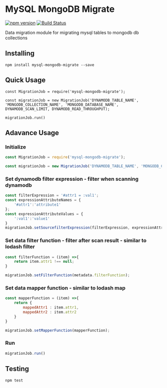 # MySQL MongoDB Migrate

[![npm version](https://badge.fury.io/js/dynamodb-mongodb-migrate.svg)](https://badge.fury.io/js/dynamodb-mongodb-migrate)
[![Build Status](https://travis-ci.org/shoutout-labs/dynamodb-mongodb-migrate.svg?branch=master)](https://travis-ci.org/shoutout-labs/dynamodb-mongodb-migrate)

Data migration module for migrating mysql tables to mongodb db collections

## Installing

```shell
npm install mysql-mongodb-migrate --save
```

## Quick Usage

```shell
const MigrationJob = require('mysql-mongodb-migrate');

const migrationJob = new MigrationJob('DYNAMODB_TABLE_NAME', 'MONGODB_COLLECTION_NAME', 'MONGODB_DATABASE_NAME', DYNAMODB_SCAN_LIMIT, DYNAMODB_READ_THROUGHPUT);

migrationJob.run()
```

## Adavance Usage

### Initialize

```javascript
const MigrationJob = require('mysql-mongodb-migrate');

const migrationJob = new MigrationJob('DYNAMODB_TABLE_NAME', 'MONGODB_COLLECTION_NAME', 'MONGODB_DATABASE_NAME', DYNAMODB_SCAN_LIMIT, DYNAMODB_READ_THROUGHPUT);
```

### Set dynamodb filter expression - filter when scanning dynamodb

```javascript
const filterExpression = '#attr1 = :val1';
const expressionAttributeNames = {
    '#attr1':'attribute1'
};
const expressionAttributeValues = {
    ':val1':'value1'
}
migrationJob.setSourcefilterExpression(filterExpression, expressionAttributeNames, expressionAttributeValues);
```

### Set data filter function - filter after scan result - similar to lodash filter

```javascript
const filterFunction = (item) =>{
    return item.attr1 !== null;
}

migrationJob.setFilterFunction(metadata.filterFunction);
```

### Set data mapper function - similar to lodash map

```javascript
const mapperFunction = (item) =>{
    return {
        mappedAttr1 : item.attr1,
        mappedAttr2 : item.attr2
    }
}

migrationJob.setMapperFunction(mapperFunction);
```

### Run

```javascript
migrationJob.run()
```

## Testing

```shell
npm test
```
